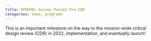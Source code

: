 ```yaml
---
title: SPHEREx Survey Passes Pre-CDR
categories: news, programs
---
```


This is an important milestone on the way to the mission-wide critical design review (CDR) in 2022, implementation, and eventually launch!
